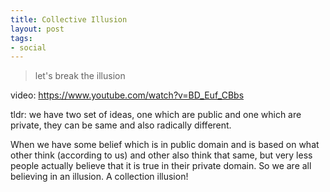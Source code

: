 ```yaml
---
title: Collective Illusion
layout: post
tags:
- social
---
```


> let's break the illusion

video: <https://www.youtube.com/watch?v=BD_Euf_CBbs>

tldr:
we have two set of ideas, one which are public and one which are private,
they can be same and also radically different.

When we have some belief which is in public domain and is based on what other think
(according to us)
and other also think that same,
but very less people actually believe that it is true in their private domain.
So we are all believing in an illusion.
A collection illusion!

